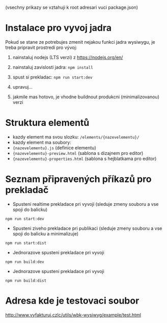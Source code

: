 (vsechny prikazy se vztahuji k root adresari vuci package.json)

# Instalace pro vyvoj jadra
Pokud se stane ze potrebujes zmenit nejakou funkci jadra wysiwygu, je treba pripravit prostredi pro vývoj:

1. nainstaluj nodejs (LTS verzi) z https://nodejs.org/en/

2. nainstaluj zavislosti jadra: ```npm install```

3. spust si prekladac: ```npm run start:dev```

4. upravuj... 

5. jakmile mas hotovo, je vhodne buildnout produkcni (minimalizovanou) verzi

# Struktura elementů

- kazdy element ma svou slozku: ```/elements/{nazevelementu}/```
- kazdy element ma soubory:
- ```{nazevelementu}.js``` (definice elementu)
- ```{nazevelementu}-preview.html``` (sablona s dizajnem pro editor)
- ```{nazevelementu}-properties.html``` (sablona s hejblatkama pro editor)


# Seznam připravených příkazů pro prekladač

- Spusteni realtime prekladace pri vyvoji (sleduje zmeny souboru a vse spoji do balicku)

```npm run start:dev```

- Spusteni ziveho prekladace pri publikaci (sleduje zmeny souboru a vse spoji do balicku a minimalizuje)

```npm run start:dist```

- Jednorazove spusteni prekladace pri vyvoji

```npm run build:dev```

- Jednorazove spusteni prekladace pri vyvoji

```npm run build:dist```

# Adresa kde je testovaci soubor

http://www.vyfakturuj.czlc/utils/wbk-wysiwyg/example/test.html
